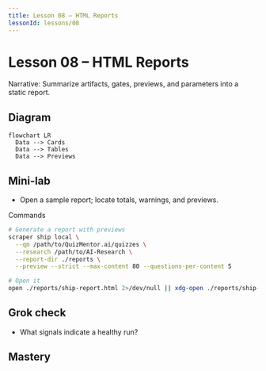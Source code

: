```yaml
---
title: Lesson 08 – HTML Reports
lessonId: lessons/08
---
```


# Lesson 08 – HTML Reports

Narrative: Summarize artifacts, gates, previews, and parameters into a static report.

## Diagram
```mermaid
flowchart LR
  Data --> Cards
  Data --> Tables
  Data --> Previews
```

## Mini-lab
- Open a sample report; locate totals, warnings, and previews.

Commands
```bash
# Generate a report with previews
scraper ship local \
  --qm /path/to/QuizMentor.ai/quizzes \
  --research /path/to/AI-Research \
  --report-dir ./reports \
  --preview --strict --max-content 80 --questions-per-content 5

# Open it
open ./reports/ship-report.html 2>/dev/null || xdg-open ./reports/ship-report.html || true
```

## Grok check
- What signals indicate a healthy run?

## Mastery
<MasteryChecklist id="lessons/08" :items='[
  "Open ship-report.html",
  "Find totals and warnings",
  "Read preview samples",
  "Relate to CLI params"
]' />


